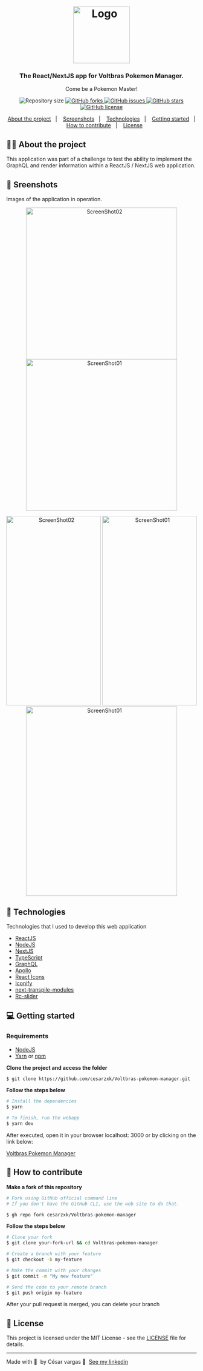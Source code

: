 
<h1 align="center">
  <img alt="Logo" src="https://user-images.githubusercontent.com/43748428/123134273-005f7100-d427-11eb-97f0-75209d48f6b0.png" width="150px">

<h3 align="center">
  The React/NextJS app for Voltbras Pokemon Manager.
</h3>

<p align="center">Come be a Pokemon Master!</p>

<p align="center">
  
  <img alt="Repository size" src="https://img.shields.io/github/repo-size/cesarzxk/Voltbras-pokemon-manager?color=00c1fd">

  <a href="https://github.com/cesarzxk/Voltbras-pokemon-manager/network">
    <img alt="GitHub forks" src="https://img.shields.io/github/forks/cesarzxk/Voltbras-pokemon-manager?color=00c1fd">
  </a>
  
  <a href="https://github.com/cesarzxk/Voltbras-pokemon-manager/issues">
    <img alt="GitHub issues" src="https://img.shields.io/github/issues/cesarzxk/Voltbras-pokemon-manager?color=00c1fd">
  </a>
  
  <a href="https://github.com/cesarzxk/Voltbras-pokemon-manager/stargazers">
    <img alt="GitHub stars" src="https://img.shields.io/github/stars/cesarzxk/Voltbras-pokemon-manager?color=00c1fd">
  </a>
  
  <a href="https://github.com/cesarzxk/Voltbras-pokemon-manager/blob/main/LICENSE">
    <img alt="GitHub license" src="https://img.shields.io/github/license/cesarzxk/Voltbras-pokemon-manager?color=00c1fd">
  </a>

</p>

<p align="center">
  <a href="#%EF%B8%8F-about-the-project">About the project</a>&nbsp;&nbsp;&nbsp;|&nbsp;&nbsp;&nbsp;
  <a href="#-screnshots">Screenshots</a>&nbsp;&nbsp;&nbsp;|&nbsp;&nbsp;&nbsp;
  <a href="#-technologies">Technologies</a>&nbsp;&nbsp;&nbsp;|&nbsp;&nbsp;&nbsp;
  <a href="#-getting-started">Getting started</a>&nbsp;&nbsp;&nbsp;|&nbsp;&nbsp;&nbsp;
  <a href="#-how-to-contribute">How to contribute</a>&nbsp;&nbsp;&nbsp;|&nbsp;&nbsp;&nbsp;
  <a href="#-license">License</a>
</p>

## 💇🏼 About the project

This application was part of a challenge to test the ability to implement the GraphQL and render information within a ReactJS / NextJS web application.

## 📸 Sreenshots

Images of the application in operation.

<p align="center">
<img alt="ScreenShot02" src="https://user-images.githubusercontent.com/43748428/122956492-6c72a400-d357-11eb-91cb-c78b0e8caff6.png" width="400px">
<img alt="ScreenShot01" src="https://user-images.githubusercontent.com/43748428/122956740-a6dc4100-d357-11eb-866c-b1261e79011d.png" width="400px">
</p>
  
<p align="center">
<img alt="ScreenShot02" src="https://user-images.githubusercontent.com/43748428/158083615-8c2d0b71-9a53-47d3-820e-682fbbca1773.png" width="250px" height="500px">
<img alt="ScreenShot01" src="https://user-images.githubusercontent.com/43748428/158083616-395aa93e-08ce-4f77-b2fb-297da120cc16.png" width="250px" height="500px">
<img alt="ScreenShot01" src="https://user-images.githubusercontent.com/43748428/158083732-5ff7b8f3-7d82-46c5-96cf-7ab25710a228.png" width="400px" height="500px">
</p>
  
 





## 🚀 Technologies

Technologies that I used to develop this web application


- [ReactJS](https://reactjs.org/)
- [NodeJS](https://nodejs.org/en/)
- [NextJS](https://nextjs.org/)
- [TypeScript](https://www.typescriptlang.org/)
- [GraphQL](https://graphql.org/)
- [Apollo](https://www.apollographql.com/docs/react/)
- [React Icons](https://react-icons.github.io/react-icons/)
- [Iconify](https://iconify.design/)
- [next-transpile-modules](https://github.com/martpie/next-transpile-modules)
- [Rc-slider](https://github.com/react-component/slider)

## 💻 Getting started

### Requirements

- [NodeJS](https://nodejs.org/en/)
- [Yarn](https://classic.yarnpkg.com/) or [npm](https://www.npmjs.com/)


**Clone the project and access the folder**

```bash
$ git clone https://github.com/cesarzxk/Voltbras-pokemon-manager.git
```

**Follow the steps below**

```bash
# Install the dependencies
$ yarn

# To finish, run the webapp 
$ yarn dev

```
After executed, open it in your browser localhost: 3000 or by clicking on the link below:

[Voltbras Pokemon Manager](http://localhost:3000/)

## 🤔 How to contribute

**Make a fork of this repository**

```bash
# Fork using GitHub official command line
# If you don't have the GitHub CLI, use the web site to do that.

$ gh repo fork cesarzxk/Voltbras-pokemon-manager

```

**Follow the steps below**

```bash
# Clone your fork
$ git clone your-fork-url && cd Voltbras-pokemon-manager

# Create a branch with your feature
$ git checkout -b my-feature

# Make the commit with your changes
$ git commit -m "My new feature"

# Send the code to your remote branch
$ git push origin my-feature
```

After your pull request is merged, you can delete your branch

## 📝 License

This project is licensed under the MIT License - see the [LICENSE](LICENSE) file for details.

---

Made with 💜 &nbsp;by César vargas 👋 &nbsp;[See my linkedin](https://www.linkedin.com/in/cs-vargas/)
